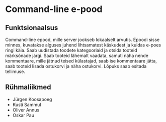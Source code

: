 # Command-line e-pood

## Funktsionaalsus

Command-line epood, mille server jookseb lokaalselt arvutis. Epoodi sisse minnes, kuvatakse alguses juhend lihtsamatest käskudest ja kuidas e-poes ringi käia. Saab uudistada toodete kategooriaid ja otsida tooteid märksõnade järgi. Saab tooteid lähemalt vaadata, samuti näha nende kommentaare, mille jätnud teised külastajad, saab ise kommentaare jätta, saab tooteid lisada ostukorvi ja näha ostukorvi. Lõpuks saab esitada tellimuse.

## Rühmaliikmed
*  Jürgen Koosapoeg
*  Kusti Sammul
*  Oliver Annus
*  Oskar Pau
